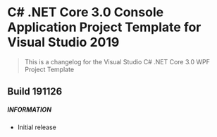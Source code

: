 ﻿# C# .NET Core 3.0 Console Application Project Template for Visual Studio 2019

> This is a changelog for the Visual Studio C# .NET Core 3.0 WPF Project Template

## Build 191126
##### INFORMATION
* Initial release